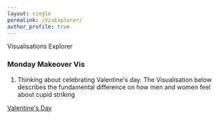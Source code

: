```yaml
---
layout: single
permalink: /VisExplorer/
author_profile: true
---
```


Visualisations Explorer 

### Monday Makeover Vis


1. Thinking about celebrating Valentine's day. The Visualisation below describes the fundamental difference on how men and women feel about cupid striking 

[Valentine's Day](https://public.tableau.com/app/profile/neha8289/viz/valentines_day_mm/Dashboard3)


